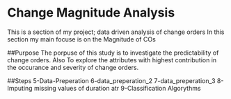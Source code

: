 # Change Magnitude Analysis
This is a section of my project; data driven analysis of change orders
In this section my main focuse is on the Magnitude of COs

##Purpose
The porpuse of this study is to investigate the predictability of change orders.
Also To explore the attributes with highest contribution in the occurance and severity of change orders.

##Steps
5-Data-Preperation
6-data_preperation_2
7-data_preperation_3
8-Imputing missing values of duration atr
9-Classification Algorythms
